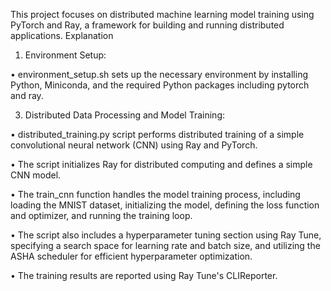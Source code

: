This project focuses on distributed machine learning model training using PyTorch and Ray, a framework for building and running distributed applications.
Explanation
1.	Environment Setup:
   
  •	environment_setup.sh sets up the necessary environment by installing Python, Miniconda, and the required Python packages including pytorch and ray.

3.	Distributed Data Processing and Model Training:
   
  •	distributed_training.py script performs distributed training of a simple convolutional neural network (CNN) using Ray and PyTorch.
  
  •	The script initializes Ray for distributed computing and defines a simple CNN model.
  
  •	The train_cnn function handles the model training process, including loading the MNIST dataset, initializing the model, defining the loss function and optimizer, and running the training loop.
  
  •	The script also includes a hyperparameter tuning section using Ray Tune, specifying a search space for learning rate and batch size, and utilizing the ASHA scheduler for efficient hyperparameter optimization.
  
  •	The training results are reported using Ray Tune's CLIReporter.

